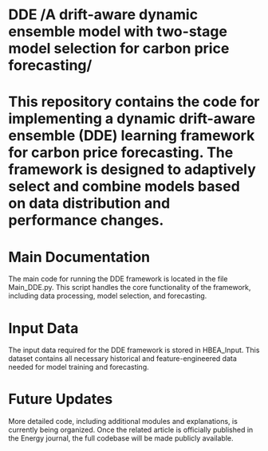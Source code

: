 # DDE  /A drift-aware dynamic ensemble model with two-stage model selection for carbon price forecasting/

# This repository contains the code for implementing a dynamic drift-aware ensemble (DDE) learning framework for carbon price forecasting.  The framework is designed to adaptively select and combine models based on data distribution and performance changes.

# Main Documentation
The main code for running the DDE framework is located in the file Main_DDE.py.  This script handles the core functionality of the framework, including data processing, model selection, and forecasting.

# Input Data
The input data required for the DDE framework is stored in HBEA_Input.  This dataset contains all necessary historical and feature-engineered data needed for model training and forecasting.

# Future Updates
More detailed code, including additional modules and explanations, is currently being organized.  Once the related article is officially published in the Energy journal, the full codebase will be made publicly available.
